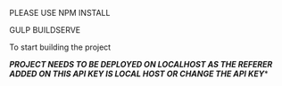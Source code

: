 PLEASE USE 
NPM INSTALL

GULP BUILDSERVE

To start building the project


***********PROJECT NEEDS TO BE DEPLOYED ON LOCALHOST AS THE REFERER ADDED ON THIS API KEY IS LOCAL HOST OR CHANGE THE API KEY************